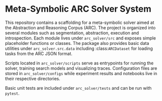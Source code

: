 # Meta-Symbolic ARC Solver System

This repository contains a scaffolding for a meta-symbolic solver aimed at the Abstraction and Reasoning Corpus (ARC). The project is organized into several modules such as segmentation, abstraction, execution and introspection. Each module lives under `arc_solver/src` and exposes simple placeholder functions or classes.  The package also provides basic data utilities under `arc_solver.src.data` including :class:`ARCDataset` for loading tasks from the ARC JSON format.

Scripts located in `arc_solver/scripts` serve as entrypoints for running the solver, training search models and visualizing traces. Configuration files are stored in `arc_solver/configs` while experiment results and notebooks live in their respective directories.

Basic unit tests are included under `arc_solver/tests` and can be run with `pytest`.
